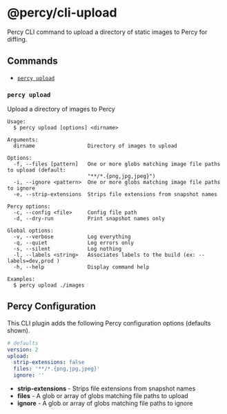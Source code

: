 # @percy/cli-upload

Percy CLI command to upload a directory of static images to Percy for diffing.

## Commands
<!-- commands -->
* [`percy upload`](#percy-upload)

### `percy upload`

Upload a directory of images to Percy

```
Usage:
  $ percy upload [options] <dirname>

Arguments:
  dirname                 Directory of images to upload

Options:
  -f, --files [pattern]   One or more globs matching image file paths to upload (default:
                          "**/*.{png,jpg,jpeg}")
  -i, --ignore <pattern>  One or more globs matching image file paths to ignore
  -e, --strip-extensions  Strips file extensions from snapshot names

Percy options:
  -c, --config <file>     Config file path
  -d, --dry-run           Print snapshot names only

Global options:
  -v, --verbose           Log everything
  -q, --quiet             Log errors only
  -s, --silent            Log nothing
  -l, --labels <string>   Associates labels to the build (ex: --labels=dev,prod )
  -h, --help              Display command help

Examples:
  $ percy upload ./images
```
<!-- commandsstop -->

## Percy Configuration

This CLI plugin adds the following Percy configuration options (defaults shown).

```yaml
# defaults
version: 2
upload:
  strip-extensions: false
  files: '**/*.{png,jpg,jpeg}'
  ignore: ''
```

- **strip-extensions** - Strips file extensions from snapshot names
- **files** - A glob or array of globs matching file paths to upload
- **ignore** - A glob or array of globs matching file paths to ignore
